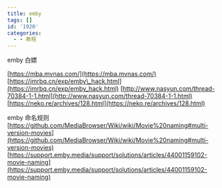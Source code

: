 ```yaml
---
title: emby
tags: []
id: '1920'
categories:
  - - 教程
---
```


emby 白嫖

[https://mba.mvnas.com/](https://mba.mvnas.com/) [https://imrbq.cn/exp/emby\_hack.html](https://imrbq.cn/exp/emby_hack.html) [http://www.nasyun.com/thread-70384-1-1.html](http://www.nasyun.com/thread-70384-1-1.html) [https://neko.re/archives/128.html](https://neko.re/archives/128.html)

emby 命名规则 [https://github.com/MediaBrowser/Wiki/wiki/Movie%20naming#multi-version-movies](https://github.com/MediaBrowser/Wiki/wiki/Movie%20naming#multi-version-movies) [https://support.emby.media/support/solutions/articles/44001159102-movie-naming](https://support.emby.media/support/solutions/articles/44001159102-movie-naming)